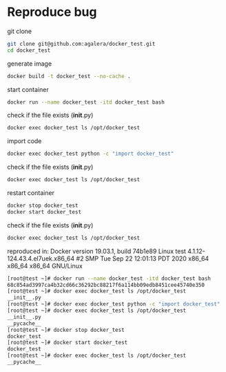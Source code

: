 # Reproduce bug


git clone
```bash
git clone git@github.com:agalera/docker_test.git
cd docker_test
```

generate image
```bash
docker build -t docker_test --no-cache .
```

start container
```bash
docker run --name docker_test -itd docker_test bash
```

check if the file exists (__init__.py)
```bash
docker exec docker_test ls /opt/docker_test
```

import code
```bash
docker exec docker_test python -c "import docker_test"
```

check if the file exists (__init__.py)
```bash
docker exec docker_test ls /opt/docker_test
```

restart container
```bash
docker stop docker_test
docker start docker_test
```

check if the file exists (__init__.py)
```bash
docker exec docker_test ls /opt/docker_test
```

reproduced in:
Docker version 19.03.1, build 74b1e89
Linux test 4.1.12-124.43.4.el7uek.x86_64 #2 SMP Tue Sep 22 12:01:13 PDT 2020 x86_64 x86_64 x86_64 GNU/Linux

```bash
[root@test ~]# docker run --name docker_test -itd docker_test bash
68c854ad3997ca4b32cd66c36292bc88217f6a114bb09edb8451cee45740e350
[root@test ~]# docker exec docker_test ls /opt/docker_test
__init__.py
[root@test ~]# docker exec docker_test python -c "import docker_test"
[root@test ~]# docker exec docker_test ls /opt/docker_test
__init__.py
__pycache__
[root@test ~]# docker stop docker_test
docker_test
[root@test ~]# docker start docker_test
docker_test
[root@test ~]# docker exec docker_test ls /opt/docker_test
__pycache__
```
